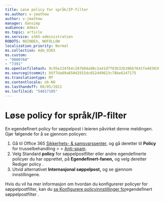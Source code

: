 ```yaml
---
title: Løse policy for språk/IP-filter
ms.author: v-jmathew
author: v-jmathew
manager: dansimp
audience: Admin
ms.topic: article
ms.service: o365-administration
ROBOTS: NOINDEX, NOFOLLOW
localization_priority: Normal
ms.collection: Adm_O365
ms.custom:
- "9000760"
- "7391"
ms.openlocfilehash: 9c95e224f64c287b04a98c2a41d7f83b32b386b7641fe483030fa8cc931855a8
ms.sourcegitcommit: b5f7da89a650d2915dc652449623c78be6247175
ms.translationtype: MT
ms.contentlocale: nb-NO
ms.lasthandoff: 08/05/2021
ms.locfileid: "54017105"
---
```

# <a name="fix-languageip-filter-policy"></a>Løse policy for språk/IP-filter

En egendefinert policy for søppelpost i leieren påvirket denne meldingen. Gjør følgende for å se gjennom policyen:

1. Gå til Office 365 [Sikkerhets- & samsvarssenter](https://go.microsoft.com/fwlink/p/?linkid=2077143), og gå deretter til **Policy** for trusselbehandling  >    >  [Anti-spam](https://go.microsoft.com/fwlink/?linkid=2101518).
2. Velg Standard **policy** for  søppelpostfilter eller andre egendefinerte policyer du har opprettet, på **Egendefinert-fanen,** og velg deretter Rediger policy .
3. Utvid alternativet **Internasjonal søppelpost,** og se gjennom innstillingene.

Hvis du vil ha mer informasjon om hvordan du konfigurerer policyer for søppelpostfilter, kan du [se Konfigurere policyinnstillinger for](https://go.microsoft.com/fwlink/?linkid=2101054)egendefinert søppelpostfilter .
